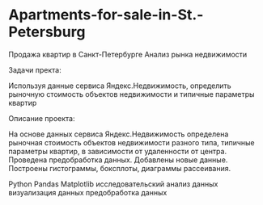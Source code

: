 # Apartments-for-sale-in-St.-Petersburg
Продажа квартир в Санкт-Петербурге
Анализ рынка недвижимости

Задачи пректа:

Используя данные сервиса Яндекс.Недвижимость, определить рыночную стоимость объектов недвижимости и типичные параметры квартир

Описание  проекта:

На основе данных сервиса Яндекс.Недвижимость определена рыночная стоимость
объектов недвижимости разного типа, типичные параметры квартир, в зависимости от
удаленности от центра. Проведена предобработка данных. Добавлены новые данные.
Построены гистограммы, боксплоты, диаграммы рассеивания.

Python
Pandas
Matplotlib
исследовательский анализ данных
визуализация данных
предобработка данных

